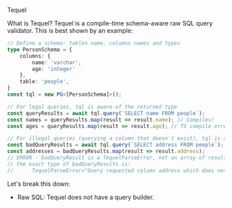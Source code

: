 Tequel

What is Tequel?
Tequel is a compile-time schema-aware raw SQL query validator.
This is best shown by an example:

```typescript
// Define a schema: tablen name, columns names and types
type PersonSchema = {
    columns: {
        name: 'varchar',
        age: 'integer'
    },
    table: 'people',
}
const tql = new PG<[PersonSchema]>();

// For legal queries, tql is aware of the returned type
const queryResults = await tql.query(`SELECT name FROM people`);
const names = queryResults.map(result => result.name); // Compiles!
const ages = queryResults.map(result => result.age); // TS compile error - age was not selected in the query

// For illegal queries (querying a column that doesn't exist), tql is aware of the mistake in the query
const badQueryResults = await tql.query(`SELECT address FROM people`); 
const addresses = badQueryResults.map(result => result.address); 
// ERROR - badQueryResult is a TequelParseError, not an array of results
// the exact type of badQueryResults is:
//      TequelParseError<"Query requested column address which does not exist in requested tables">
```

Let's break this down:
- Raw SQL: Tequel does not have a query builder. 